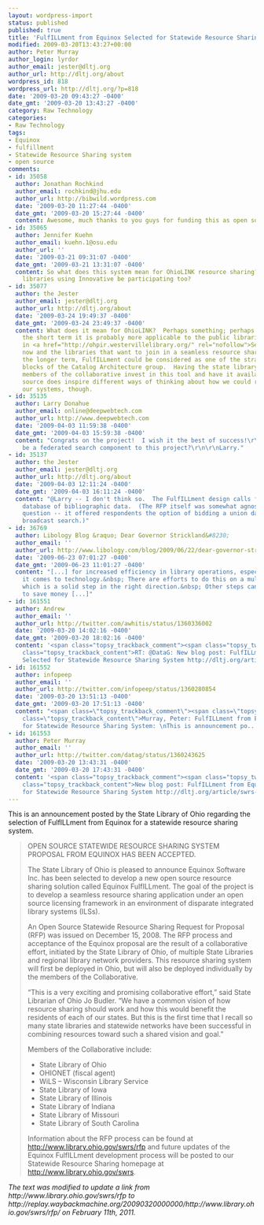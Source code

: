 ```yaml
---
layout: wordpress-import
status: published
published: true
title: 'FulfILLment from Equinox Selected for Statewide Resource Sharing System'
modified: 2009-03-20T13:43:27+00:00
author: Peter Murray
author_login: lyrdor
author_email: jester@dltj.org
author_url: http://dltj.org/about
wordpress_id: 818
wordpress_url: http://dltj.org/?p=818
date: '2009-03-20 09:43:27 -0400'
date_gmt: '2009-03-20 13:43:27 -0400'
category: Raw Technology
categories:
- Raw Technology
tags:
- Equinox
- fulfillment
- Statewide Resource Sharing system
- open source
comments:
- id: 35058
  author: Jonathan Rochkind
  author_email: rochkind@jhu.edu
  author_url: http://bibwild.wordpress.com
  date: '2009-03-20 11:27:44 -0400'
  date_gmt: '2009-03-20 15:27:44 -0400'
  content: Awesome, much thanks to you guys for funding this as open source.
- id: 35065
  author: Jennifer Kuehn
  author_email: kuehn.1@osu.edu
  author_url: ''
  date: '2009-03-21 09:31:07 -0400'
  date_gmt: '2009-03-21 13:31:07 -0400'
  content: So what does this system mean for OhioLINK resource sharing? Will the academic
    libraries using Innovative be participating too?
- id: 35077
  author: the Jester
  author_email: jester@dltj.org
  author_url: http://dltj.org/about
  date: '2009-03-24 19:49:37 -0400'
  date_gmt: '2009-03-24 23:49:37 -0400'
  content: What does it mean for OhioLINK?  Perhaps something; perhaps nothing.  In
    the short term it is probably more applicable to the public libraries that are
    in <a href="http://ohpir.westervillelibrary.org/" rel="nofollow">Search Ohio</a>
    now and the libraries that want to join in a seamless resource sharing system.  In
    the longer term, FulfILLment could be considered as one of the strategic building
    blocks of the Catalog Architecture group.  Having the state library and the other
    members of the collaborative invest in this tool and have it available in open
    source does inspire different ways of thinking about how we could re-engineer
    our systems, though.
- id: 35135
  author: Larry Donahue
  author_email: online@deepwebtech.com
  author_url: http://www.deepwebtech.com
  date: '2009-04-03 11:59:38 -0400'
  date_gmt: '2009-04-03 15:59:38 -0400'
  content: "Congrats on the project!  I wish it the best of success!\r\n\r\nWill there
    be a federated search component to this project?\r\n\r\nLarry."
- id: 35137
  author: the Jester
  author_email: jester@dltj.org
  author_url: http://dltj.org/about
  date: '2009-04-03 12:11:24 -0400'
  date_gmt: '2009-04-03 16:11:24 -0400'
  content: "@Larry -- I don't think so.  The FulfILLment design calls for a union
    database of bibliographic data.  (The RFP itself was somewhat agnostic on the
    question -- it offered respondents the option of bidding a union database or a
    broadcast search.)"
- id: 36769
  author: Libology Blog &raquo; Dear Governor Strickland&#8230;
  author_email: ''
  author_url: http://www.libology.com/blog/2009/06/22/dear-governor-strickland.html
  date: '2009-06-23 07:01:27 -0400'
  date_gmt: '2009-06-23 11:01:27 -0400'
  content: "[...] for increased efficiency in library operations, especially when
    it comes to technology.&nbsp; There are efforts to do this on a multi-state level,
    which is a solid step in the right direction.&nbsp; Other steps can be taken statewide
    to save money [...]"
- id: 161551
  author: Andrew
  author_email: ''
  author_url: http://twitter.com/awhitis/status/1360336002
  date: '2009-03-20 14:02:16 -0400'
  date_gmt: '2009-03-20 18:02:16 -0400'
  content: '<span class="topsy_trackback_comment"><span class="topsy_twitter_username"><span
    class="topsy_trackback_content">RT: @DataG: New blog post: FulfILLment from Equinox
    Selected for Statewide Resource Sharing System http://dltj.org/article/swrs-equinox/</span></span>'
- id: 161552
  author: infopeep
  author_email: ''
  author_url: http://twitter.com/infopeep/status/1360280854
  date: '2009-03-20 13:51:13 -0400'
  date_gmt: '2009-03-20 17:51:13 -0400'
  content: "<span class=\"topsy_trackback_comment\"><span class=\"topsy_twitter_username\"><span
    class=\"topsy_trackback_content\">Murray, Peter: FulfILLment from Equinox Selected
    for Statewide Resource Sharing System: \nThis is announcement po.. http://snipurl.com/e7jkt</span></span>"
- id: 161553
  author: Peter Murray
  author_email: ''
  author_url: http://twitter.com/datag/status/1360243625
  date: '2009-03-20 13:43:31 -0400'
  date_gmt: '2009-03-20 17:43:31 -0400'
  content: '<span class="topsy_trackback_comment"><span class="topsy_twitter_username"><span
    class="topsy_trackback_content">New blog post: FulfILLment from Equinox Selected
    for Statewide Resource Sharing System http://dltj.org/article/swrs-equinox/</span></span>'
---
```

<p>This is an announcement posted by the State Library of Ohio regarding the selection of FulfILLment from Equinox for a statewide resource sharing system.</p>
<blockquote><p>OPEN SOURCE STATEWIDE RESOURCE SHARING SYSTEM PROPOSAL FROM EQUINOX HAS BEEN ACCEPTED.</p>
<p>The State Library of Ohio is pleased to announce Equinox Software Inc. has been selected to develop a new open source resource sharing solution called Equinox FulfILLment. The goal of the project is to develop a seamless resource sharing application under an open source licensing framework in an environment of disparate integrated library systems (ILSs).</p>
<p>An Open Source Statewide Resource Sharing Request for Proposal (RFP) was issued on December 15, 2008.  The RFP process and acceptance of the Equinox proposal are the result of a collaborative effort, initiated by the State Library of Ohio, of multiple State Libraries and regional library network providers.  This resource sharing system will first be deployed in Ohio, but will also be deployed individually by the members of the Collaborative.</p>
<p>&ldquo;This is a very exciting and promising collaborative effort,&rdquo; said State Librarian of Ohio Jo Budler.  &ldquo;We have a common vision of how resource sharing should work and how this would benefit the residents of each of our states.  But this is the first time that I recall so many state libraries and statewide networks have been successful in combining resources toward such a shared vision and goal.&rdquo;</p>
<p>Members of the Collaborative include:</p>
<ul type="disc">
<li>State Library of Ohio</li>
<li>OHIONET (fiscal agent)</li>
<li>WiLS &ndash; Wisconsin Library Service</li>
<li>State Library of Iowa</li>
<li>State Library of Illinois</li>
<li>State Library of Indiana</li>
<li>State Library of Missouri</li>
<li>State Library of South Carolina</li>
</ul>
<p>Information about the RFP process can be found at <a href="http://replay.waybackmachine.org/20090320000000/http://www.library.ohio.gov/swrs/rfp/" title="Statewide Resource Sharing Request for Purchase | State Library of Ohio">http://www.library.ohio.gov/swrs/rfp</a> and future updates of the Equinox FulfILLment development process will be posted to our Statewide Resource Sharing homepage at <a href="http://www.library.ohio.gov/swrs" title="Statewide Resource Sharing Home | State Library of Ohio">http://www.library.ohio.gov/swrs</a>.</p></blockquote>
<p style="padding:0;margin:0;font-style:italic;">The text was modified to update a link from http://www.library.ohio.gov/swrs/rfp to http://replay.waybackmachine.org/20090320000000/http://www.library.ohio.gov/swrs/rfp/ on February 11th, 2011.</p>
